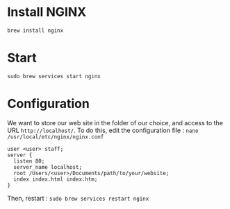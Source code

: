 # Install NGINX

```
brew install nginx
```

# Start

```
sudo brew services start nginx
```

# Configuration

We want to store our web site in the folder of our choice, and access to the URL `http://localhost/`. To do this, edit the configuration file :  `nano /usr/local/etc/nginx/nginx.conf`

```
user <user> staff;
server {
  listen 80;
  server_name localhost;
  root /Users/<user>/Documents/path/to/your/website;
  index index.html index.htm;
}
```

Then, restart :  `sudo brew services restart nginx`

